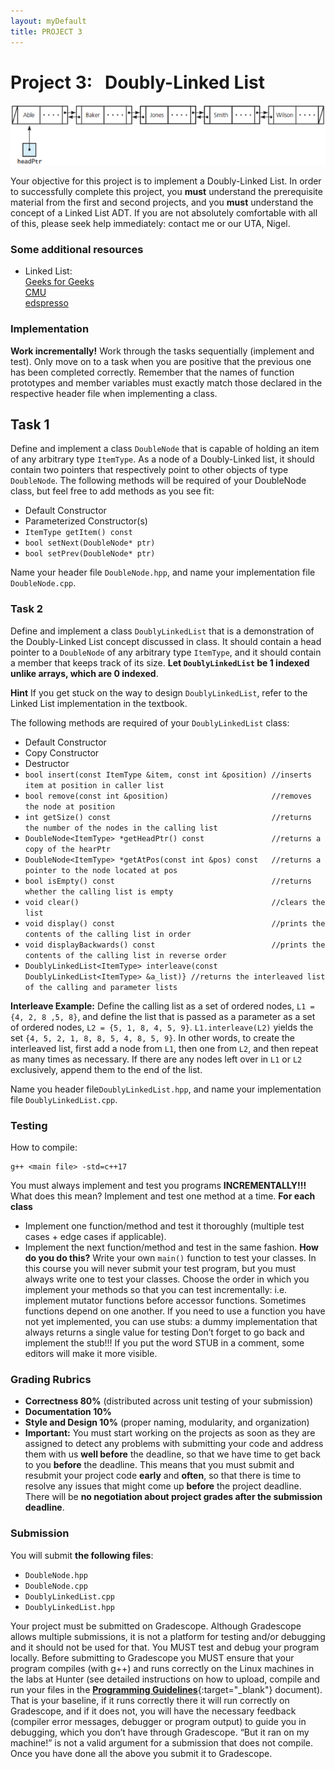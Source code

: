 ```yaml
---  
layout: myDefault
title: PROJECT 3
---  
```


# Project 3: &nbsp; Doubly-Linked List
![Doubly-Linked List](doubly.png)

Your objective for this project is to implement a Doubly-Linked List. In order to successfully complete this project, you **must** understand the prerequisite material from the first and second projects, and you **must** understand the concept of a Linked List ADT. If you are not absolutely comfortable with all of this, please seek help immediately: contact me or our UTA, Nigel.

### Some additional resources
- Linked List:  
    [Geeks for Geeks](https://www.geeksforgeeks.org/linked-list-set-1-introduction/)  
    [CMU](https://www.cs.cmu.edu/~adamchik/15-121/lectures/Linked%20Lists/linked%20lists.html)  
    [edspresso](https://www.educative.io/edpresso/what-is-a-linked-list)

### Implementation
**Work incrementally!** Work through the tasks sequentially (implement and test). Only move on to a task when you are positive that the previous one has been completed correctly. Remember that the names of function prototypes and member variables must exactly match those declared in the respective header file when implementing a class.

## Task 1
Define and implement a class `DoubleNode` that is capable of holding an item of any arbitrary type `ItemType`. As a node of a Doubly-Linked list, it should contain two pointers that respectively point to other objects of type `DoubleNode`. The following methods will be required of your DoubleNode class, but feel free to add methods as you see fit:
- Default Constructor
- Parameterized Constructor(s)
- `ItemType getItem() const`
- `bool setNext(DoubleNode* ptr)`
- `bool setPrev(DoubleNode* ptr)`

Name your header file `DoubleNode.hpp`, and name your implementation file `DoubleNode.cpp`.

### Task 2
Define and implement a class `DoublyLinkedList` that is a demonstration of the Doubly-Linked List concept discussed in class. It should contain a head pointer to a `DoubleNode` of any arbitrary type `ItemType`, and it should contain a member that keeps track of its size. **Let `DoublyLinkedList` be 1 indexed unlike arrays, which are 0 indexed**.  
  
**Hint** If you get stuck on the way to design `DoublyLinkedList`, refer to the Linked List implementation in the textbook.  
  
The following methods are required of your `DoublyLinkedList` class:
- Default Constructor
- Copy Constructor 
- Destructor
- `bool insert(const ItemType &item, const int &position) //inserts item at position in caller list`
- `bool remove(const int &position)			              //removes the node at position`
- `int getSize() const					                  //returns the number of the nodes in the calling list`
- `DoubleNode<ItemType> *getHeadPtr() const               //returns a copy of the hearPtr`
- `DoubleNode<ItemType> *getAtPos(const int &pos) const   //returns a pointer to the node located at pos`
- `bool isEmpty() const                                   //returns whether the calling list is empty`
- `void clear()                                           //clears the list`
- `void display() const                                   //prints the contents of the calling list in order`
- `void displayBackwards() const                          //prints the contents of the calling list in reverse order`
- `DoublyLinkedList<ItemType> interleave(const DoublyLinkedList<ItemType> &a_list)} //returns the interleaved list of the calling and parameter lists`

**Interleave Example:** Define the calling list as a set of ordered nodes, `L1 = {4, 2, 8 ,5, 8}`, and define the list that is passed as a parameter as a set of ordered nodes, `L2 = {5, 1, 8, 4, 5, 9}`. `L1.interleave(L2)` yields the set `{4, 5, 2, 1, 8, 8, 5, 4, 8, 5, 9}`. In other words, to create the interleaved list, first add a node from `L1`, then one from `L2`, and then repeat as many times as necessary. If there are any nodes left over in `L1` or `L2` exclusively, append them to the end of the list.  
  
Name you header file`DoublyLinkedList.hpp`, and name your implementation file `DoublyLinkedList.cpp`.

### Testing
How to compile:
```
g++ <main file> -std=c++17
```
You must always implement and test you programs **INCREMENTALLY!!!**
What does this mean? Implement and test one method at a time.
**For each class**
- Implement one function/method and test it thoroughly (multiple test cases + edge cases if applicable).
- Implement the next function/method and test in the same fashion.
**How do you do this?** Write your own `main()` function to test your classes. In this course you will never submit your test program, but you must always write one to test your classes. Choose the order in which you implement your methods so that you can test incrementally: i.e. implement mutator functions before accessor functions. Sometimes functions depend on one another. If you need to use a function you have not yet implemented, you can use stubs: a dummy implementation that always returns a single value for testing Don’t forget to go back and implement the stub!!! If you put the word STUB in a comment, some editors will make it more visible.

### Grading Rubrics
- **Correctness 80%** (distributed across unit testing of your submission)  
- **Documentation 10%**  
- **Style and Design 10%** (proper naming, modularity, and organization)  
- **Important:** You must start working on the projects as soon as they are assigned to detect any problems with submitting your code and address them with us **well before** the deadline, so that we have time to get back to you **before** the deadline.  This means that you must submit and resubmit your project code **early** and **often**, so that there is time to resolve any issues that might come up **before** the project deadline.  
There will be **no negotiation about project grades after the submission deadline**.  
  
### Submission
You will submit **the following files**:
- `DoubleNode.hpp`  
- `DoubleNode.cpp`
- `DoublyLinkedList.cpp`
- `DoublyLinkedList.hpp`

Your project must be submitted on Gradescope. Although Gradescope allows multiple submissions, it is not a platform for testing and/or debugging and it should not be used for that. You MUST test and debug your program locally. Before submitting to Gradescope you MUST ensure that your program compiles (with g++) and runs correctly on the Linux machines in the labs at Hunter (see detailed instructions on how to upload, compile and run your files in the [**Programming Guidelines**](programming_guidelines.html){:target="_blank"} document). That is your baseline, if it runs correctly there it will run correctly on Gradescope, and if it does not, you will have the necessary feedback (compiler error messages, debugger or program output) to guide you in debugging, which you don’t have through Gradescope. “But it ran on my machine!” is not a valid argument for a submission that does not compile. Once you have done all the above you submit it to Gradescope.  
  
  
  
  
